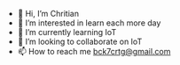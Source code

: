 - 👋 Hi, I’m Chritian
- 👀 I’m interested in learn each more day
- 🌱 I’m currently learning IoT
- 💞️ I’m looking to collaborate on IoT
- 📫 How to reach me bck7crtg@gmail.com

<!---
crtg7/crtg7 is a ✨ special ✨ repository because its `README.md` (this file) appears on your GitHub profile.
You can click the Preview link to take a look at your changes.
--->
